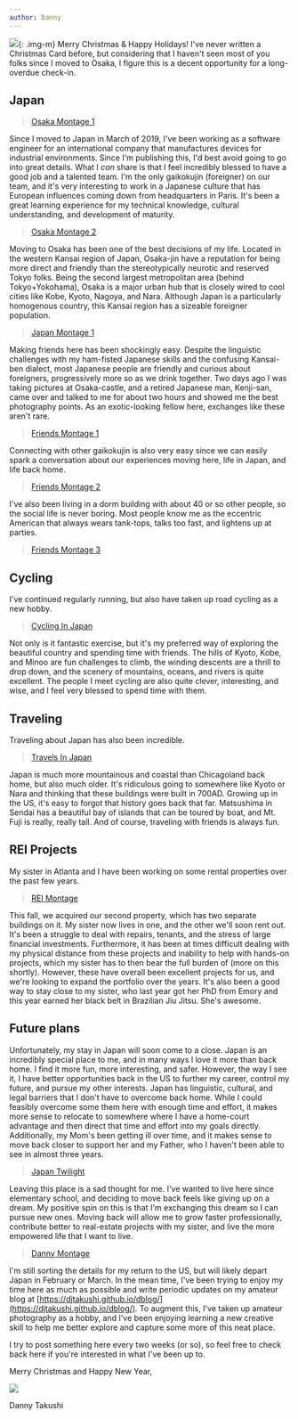 ```yaml
---
author: Danny
---
```


![](https://live.staticflickr.com/65535/51782654475_89e0e93231_h.jpg){: .img-m}
Merry Christmas & Happy Holidays!  I've never written a Christmas Card before, but considering that I haven't seen most of you folks since I moved to Osaka, I figure this is a decent opportunity for a long-overdue check-in.


## Japan
<div class="img-m">
<blockquote class="imgur-embed-pub" lang="en" data-id="a/mVrdZKe"  ><a href="//imgur.com/a/mVrdZKe">Osaka Montage 1</a></blockquote><script async src="//s.imgur.com/min/embed.js" charset="utf-8"></script>
</div>

Since I moved to Japan in March of 2019, I've been working as a software engineer for an international company that manufactures devices for industrial environments.  Since I'm publishing this, I'd best avoid going to go into great details.  What I *can* share is that I feel incredibly blessed to have a good job and a talented team.  I'm the only gaikokujin (foreigner) on our team, and it's very interesting to work in a Japanese culture that has European influences coming down from headquarters in Paris.  It's been a great learning experience for my technical knowledge, cultural understanding, and development of maturity.

<div class="img-m">
<blockquote class="imgur-embed-pub" lang="en" data-id="a/T5gYWPY"  ><a href="//imgur.com/a/T5gYWPY">Osaka Montage 2</a></blockquote><script async src="//s.imgur.com/min/embed.js" charset="utf-8"></script>
</div>

Moving to Osaka has been one of the best decisions of my life.  Located in the western Kansai region of Japan, Osaka-jin have a reputation for being more direct and friendly than the stereotypically neurotic and reserved Tokyo folks.  Being the second largest metropolitan area (behind Tokyo+Yokohama), Osaka is a major urban hub that is closely wired to cool cities like Kobe, Kyoto, Nagoya, and Nara.  Although Japan is a particularly homogenous country, this Kansai region has a sizeable foreigner population.

<div class="img-m">
<blockquote class="imgur-embed-pub" lang="en" data-id="a/I7bOxkC"  ><a href="//imgur.com/a/I7bOxkC">Japan Montage 1</a></blockquote><script async src="//s.imgur.com/min/embed.js" charset="utf-8"></script>
</div>

Making friends here has been shockingly easy.  Despite the linguistic challenges with my ham-fisted Japanese skills and the confusing Kansai-ben dialect, most Japanese people are friendly and curious about foreigners, progressively more so as we drink together.  Two days ago I was taking pictures at Osaka-castle, and a retired Japanese man, Kenji-san, came over and talked to me for about two hours and showed me the best photography points.  As an exotic-looking fellow here, exchanges like these aren't rare.

<div class="img-m">
<blockquote class="imgur-embed-pub" lang="en" data-id="a/kQSezv0"  ><a href="//imgur.com/a/kQSezv0">Friends Montage 1</a></blockquote><script async src="//s.imgur.com/min/embed.js" charset="utf-8"></script>
</div>

Connecting with other gaikokujin is also very easy since we can easily spark a conversation about our experiences moving here, life in Japan, and life back home.  

<div class="img-m">
<blockquote class="imgur-embed-pub" lang="en" data-id="a/2sJz12E"  ><a href="//imgur.com/a/2sJz12E">Friends Montage 2</a></blockquote><script async src="//s.imgur.com/min/embed.js" charset="utf-8"></script>
</div>

I've also been living in a dorm building with about 40 or so other people, so the social life is never boring.  Most people know me as the eccentric American that always wears tank-tops, talks too fast, and lightens up at parties.

<div class="img-m">
<blockquote class="imgur-embed-pub" lang="en" data-id="a/QrRGhGL"  ><a href="//imgur.com/a/QrRGhGL">Friends Montage 3</a></blockquote><script async src="//s.imgur.com/min/embed.js" charset="utf-8"></script>
</div>

## Cycling

I've continued regularly running, but also have taken up road cycling as a new hobby.

<div class="img-m">
<blockquote class="imgur-embed-pub" lang="en" data-id="a/LJ66GQE"  ><a href="//imgur.com/a/LJ66GQE">Cycling In Japan</a></blockquote><script async src="//s.imgur.com/min/embed.js" charset="utf-8"></script>
</div>

Not only is it fantastic exercise, but it's my preferred way of exploring the beautiful country and spending time with friends.  The hills of Kyoto, Kobe, and Minoo are fun challenges to climb, the winding descents are a thrill to drop down, and the scenery of mountains, oceans, and rivers is quite excellent.  The people I meet cycling are also quite clever, interesting, and wise, and I feel very blessed to spend time with them.

## Traveling

Traveling about Japan has also been incredible.

<div class="img-m">
<blockquote class="imgur-embed-pub" lang="en" data-id="a/VQkUV4x"  ><a href="//imgur.com/a/VQkUV4x">Travels In Japan</a></blockquote><script async src="//s.imgur.com/min/embed.js" charset="utf-8"></script>
</div>

Japan is much more mountainous and coastal than Chicagoland back home, but also much older.  It's ridiculous going to somewhere like Kyoto or Nara and thinking that these buildings were built in 700AD.  Growing up in the US, it's easy to forgot that history goes back that far.  Matsushima in Sendai has a beautiful bay of islands that can be toured by boat, and Mt. Fuji is really, really tall.  And of course, traveling with friends is always fun.

## REI Projects

My sister in Atlanta and I have been working on some rental properties over the past few years.  

<div class="img-m">
<blockquote class="imgur-embed-pub" lang="en" data-id="a/Z1wVaa8"  ><a href="//imgur.com/a/Z1wVaa8">REI Montage</a></blockquote><script async src="//s.imgur.com/min/embed.js" charset="utf-8"></script>
</div>

This fall, we acquired our second property, which has two separate buildings on it.  My sister now lives in one, and the other we'll soon rent out.  It's been a struggle to deal with repairs, tenants, and the stress of large financial investments.  Furthermore, it has been at times difficult dealing with my physical distance from these projects and inability to help with hands-on projects, which my sister has to then bear the full burden of (more on this shortly).  However, these have overall been excellent projects for us, and we're looking to expand the portfolio over the years.  It's also been a good way to stay close to my sister, who last year got her PhD from Emory and this year earned her black belt in Brazilian Jiu Jitsu.  She's awesome.

## Future plans

Unfortunately, my stay in Japan will soon come to a close.  Japan is an incredibly special place to me, and in many ways I love it more than back home.  I find it more fun, more interesting, and safer.  However, the way I see it, I have better opportunities back in the US to further my career, control my future, and pursue my other interests.  Japan has linguistic, cultural, and legal barriers that I don't have to overcome back home.  While I could feasibly overcome some them here with enough time and effort, it makes more sense to relocate to somewhere where I have a home-court advantage and then direct that time and effort into my goals directly.  Additionally, my Mom's been getting ill over time, and it makes sense to move back closer to support her and my Father, who I haven't been able to see in almost three years.

<div class="img-m">
<blockquote class="imgur-embed-pub" lang="en" data-id="a/gBTTPr0"  ><a href="//imgur.com/a/gBTTPr0">Japan Twilight</a></blockquote><script async src="//s.imgur.com/min/embed.js" charset="utf-8"></script>
</div>

Leaving this place is a sad thought for me.  I've wanted to live here since elementary school, and deciding to move back feels like giving up on a dream.  My positive spin on this is that I'm exchanging this dream so I can pursue new ones.  Moving back will allow me to grow faster professionally, contribute better to real-estate projects with my sister, and live the more empowered life that I want to live.

<div class="img-m">
<blockquote class="imgur-embed-pub" lang="en" data-id="a/vJT656l"  ><a href="//imgur.com/a/vJT656l">Danny Montage</a></blockquote><script async src="//s.imgur.com/min/embed.js" charset="utf-8"></script>
</div>

I'm still sorting the details for my return to the US, but will likely depart Japan in February or March.  In the mean time, I've been trying to enjoy my time here as much as possible and write periodic updates on my amateur blog at [https://djtakushi.github.io/dblog/](https://djtakushi.github.io/dblog/).  To augment this, I've taken up amateur photography as a hobby, and I've been enjoying learning a new creative skill to help me better explore and capture some more of this neat place.

I try to post something here every two weeks (or so), so feel free to check back here if you're interested in what I've been up to.

Merry Christmas and Happy New Year,

<img class="img-m" src="https://live.staticflickr.com/65535/51782413989_2fbbd148b0_n.jpg">

Danny Takushi
